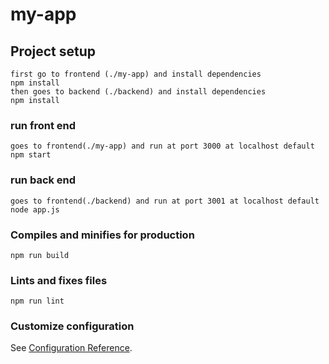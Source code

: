 # my-app

## Project setup
```
first go to frontend (./my-app) and install dependencies
npm install
then goes to backend (./backend) and install dependencies
npm install
```

### run front end
```
goes to frontend(./my-app) and run at port 3000 at localhost default
npm start
```

### run back end
```
goes to frontend(./backend) and run at port 3001 at localhost default
node app.js
```

### Compiles and minifies for production
```
npm run build
```

### Lints and fixes files
```
npm run lint
```

### Customize configuration
See [Configuration Reference](https://cli.vuejs.org/config/).

